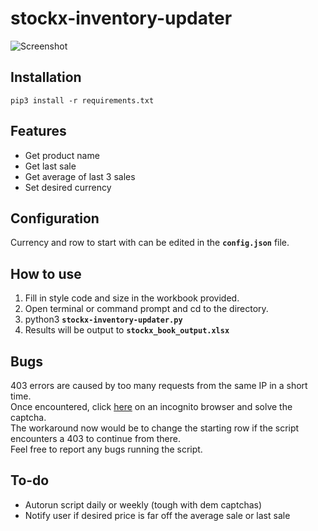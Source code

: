# stockx-inventory-updater

![Screenshot](https://i.imgur.com/FsZhTF3.png)

## Installation
```
pip3 install -r requirements.txt
```
## Features
* Get product name
* Get last sale
* Get average of last 3 sales
* Set desired currency

## Configuration
Currency and row to start with can be edited in the **`config.json`** file.

## How to use
1. Fill in style code and size in the workbook provided.
2. Open terminal or command prompt and cd to the directory.
3. python3 **`stockx-inventory-updater.py`**
4. Results will be output to **`stockx_book_output.xlsx`**

## Bugs
403 errors are caused by too many requests from the same IP in a short time. \
Once encountered, click [here](https://stockx.com) on an incognito browser and solve the captcha. \
The workaround now would be to change the starting row if the script encounters a 403 to continue from there. \
Feel free to report any bugs running the script.

## To-do
* Autorun script daily or weekly (tough with dem captchas)
* Notify user if desired price is far off the average sale or last sale